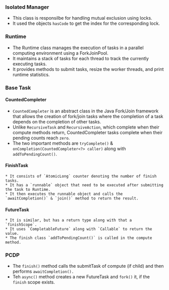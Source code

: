 ### Isolated Manager

* This class is responsilbe for handling mutual exclusion using locks.
* It used the objects `hasCode` to get the index for the corresponding lock.

### Runtime

* The Runtime class manages the execution of tasks in a parallel computing environment using a ForkJoinPool.
* It maintains a stack of tasks for each thread to track the currently executing tasks.
* It provides methods to submit tasks, resize the worker threads, and print runtime statistics.

### Base Task

#### CountedCompleter

* `CountedCompleter` is an abstract class in the Java Fork/Join framework that allows the creation of fork/join
  tasks where the completion of a task depends on the completion of other tasks.
* Unlike `RecursiveTask` and `RecursiveAction`, which complete when their compute methods return, CountedCompleter
  tasks complete when their pending counts reach `zero`.
* The two important methods are `tryComplete()` & `onCompletion(CountedCompleter<?> caller)` along with
  `addToPendingCount()`.

#### FinishTask

    * It consists of `AtomicLong` counter denoting the number of finish tasks.
    * It has a `runnable` object that need to be executed after submitting the task to Runtime.
    * It then executes the runnable object and calls the `awaitCompletion()` & `join()` method to return the result.

#### FutureTask

    * It is similar, but has a return type along with that a `finishScope`.
    * It uses `CompletableFuture` along with `Callable` to return the value.
    * The finish class `addToPendingCount()` is called in the compute method.

### PCDP

* The `finish()` method calls the submitTask of compute (if child) and then performs `awaitCompletion().`
* Teh `async()` method creates a new FutureTask and `fork()` it, if the `finish` scope exists.
    